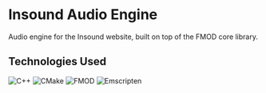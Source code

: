 # Insound Audio Engine

Audio engine for the Insound website, built on top of the FMOD core library.

## Technologies Used

![C++](https://img.shields.io/badge/c++-%2300599C.svg?style=for-the-badge&logo=c%2B%2B&logoColor=white)
![CMake](https://img.shields.io/badge/CMake-%23008FBA.svg?style=for-the-badge&logo=cmake&logoColor=white)
![FMOD](https://img.shields.io/badge/FMOD-212121?style=for-the-badge)
![Emscripten](https://img.shields.io/badge/Emscripten-91D121?style=for-the-badge)
